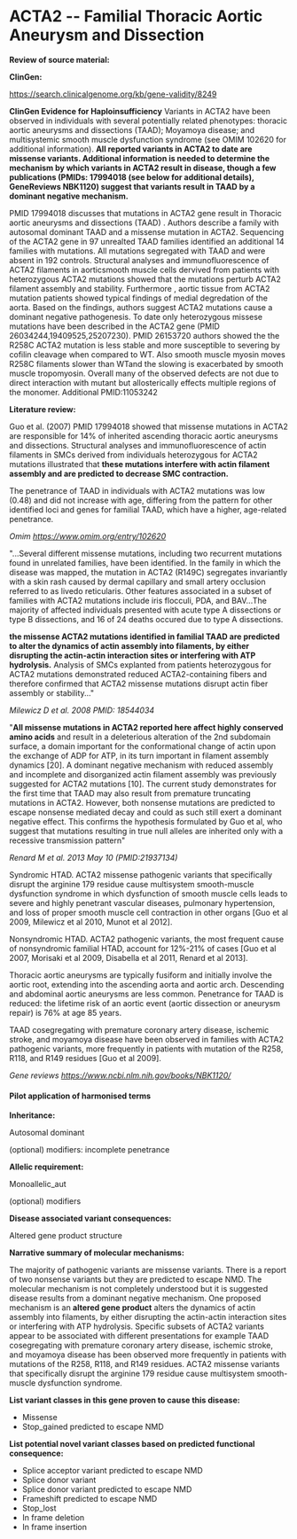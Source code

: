 # **ACTA2 -- Familial Thoracic Aortic Aneurysm and Dissection**

**Review of source material:**

**ClinGen:**

https://search.clinicalgenome.org/kb/gene-validity/8249

**ClinGen Evidence for Haploinsufficiency**
Variants in ACTA2 have been observed in individuals with several potentially related phenotypes: thoracic aortic aneurysms and dissections (TAAD); Moyamoya disease; and multisystemic smooth muscle dysfunction syndrome (see OMIM 102620 for additional information). **All reported variants in ACTA2 to date are missense variants. Additional information is needed to determine the mechanism by which variants in ACTA2 result in disease, though a few publications (PMIDs: 17994018 (see below for additional details), GeneReviews NBK1120) suggest that variants result in TAAD by a dominant negative mechanism.**

PMID 17994018 discusses that mutations in ACTA2 gene result in Thoracic aortic aneurysms and dissections (TAAD) . Authors describe a family with autosomal dominant TAAD and a missense mutation in ACTA2. Sequencing of the ACTA2 gene in 97 unrealted TAAD families identified an additional 14 families with mutations. All mutations segregated with TAAD and were absent in 192 controls. Structural analyses and immunofluorescence of ACTA2 filaments in aorticsmooth muscle cells dervived from patients with heterozygous ACTA2 mutations showed that the mutations perturb ACTA2 filament assembly and stability. Furthermore , aortic tissue from ACTA2 mutation patients showed typical findings of medial degredation of the aorta. Based on the findings, authors suggest ACTA2 mutations cause a dominant negative pathogenesis. To date only heterozygous missese mutations have been described in the ACTA2 gene (PMID 26034244,19409525,25207230). PMID 26153720 authors showed the the R258C ACTA2 mutation is less stable and more susceptible to severing by cofilin cleavage when compared to WT. Also smooth muscle myosin moves R258C filaments slower than WTand the slowing is exacerbated by smooth muscle tropomyosin. Overall many of the observed defects are not due to direct interaction with mutant but allosterically effects multiple regions of the monomer. Additional PMID:11053242

**Literature review:**

Guo et al. (2007) PMID 17994018 showed that missense mutations in ACTA2 are responsible for 14% of inherited ascending thoracic aortic aneurysms and dissections. Structural analyses and immunofluorescence of actin filaments in SMCs derived from individuals heterozygous for ACTA2 mutations illustrated that **these mutations interfere with actin filament assembly and are predicted to decrease SMC contraction.** 

The penetrance of TAAD in individuals with ACTA2 mutations was low (0.48) and did not increase with age, differing from the pattern for other identified loci and genes for familial TAAD, which have a higher, age-related penetrance. 

*Omim https://www.omim.org/entry/102620*

"...Several different missense mutations, including
two recurrent mutations found in unrelated
families, have been identified. In the family in
which the disease was mapped, the mutation in
ACTA2 (R149C) segregates invariantly with a
skin rash caused by dermal capillary and small
artery occlusion referred to as livedo reticularis.
Other features associated in a subset of families with ACTA2 mutations include iris flocculi,
PDA, and BAV...The majority of affected individuals
presented with acute type A dissections or type
B dissections, and 16 of 24 deaths occured due
to type A dissections.

**the missense ACTA2 mutations
identified in familial TAAD are predicted
to alter the dynamics of actin assembly into
filaments, by either disrupting the actin-actin
interaction sites or interfering with ATP
hydrolysis.** Analysis of SMCs explanted from
patients heterozygous for ACTA2 mutations
demonstrated reduced ACTA2-containing
fibers and therefore confirmed that ACTA2
missense mutations disrupt actin fiber assembly
or stability..."

*Milewicz D et al. 2008 PMID: 18544034*

"**All missense mutations in ACTA2 reported here affect highly conserved amino acids** and result in a deleterious alteration of the 2nd subdomain surface, a domain important for the conformational change of actin upon the exchange of ADP for ATP, in its turn important in filament assembly dynamics [20]. A dominant negative mechanism with reduced assembly and incomplete and disorganized actin filament assembly was previously suggested for ACTA2 mutations [10]. The current study demonstrates for the first time that TAAD may also result from premature truncating mutations in ACTA2. However, both nonsense mutations are predicted to escape nonsense mediated decay and could as such still exert a dominant negative effect. This confirms the hypothesis formulated by Guo et al, who suggest that mutations resulting in true null alleles are inherited only with a recessive transmission pattern"

*Renard M et al. 2013 May 10 (PMID:21937134)*

Syndromic HTAD. ACTA2 missense pathogenic variants that specifically disrupt the arginine 179 residue cause multisystem smooth-muscle dysfunction syndrome in which dysfunction of smooth muscle cells leads to severe and highly penetrant vascular diseases, pulmonary hypertension, and loss of proper smooth muscle cell contraction in other organs [Guo et al 2009, Milewicz et al 2010, Munot et al 2012]. 

Nonsyndromic HTAD. ACTA2 pathogenic variants, the most frequent cause of nonsyndromic familial HTAD, account for 12%-21% of cases [Guo et al 2007, Morisaki et al 2009, Disabella et al 2011, Renard et al 2013]. 

Thoracic aortic aneurysms are typically fusiform and initially involve the aortic root, extending into the ascending aorta and aortic arch. Descending and abdominal aortic aneurysms are less common. Penetrance for TAAD is reduced: the lifetime risk of an aortic event (aortic dissection or aneurysm repair) is 76% at age 85 years. 

TAAD cosegregating with premature coronary artery disease, ischemic stroke, and moyamoya disease have been observed in families with ACTA2 pathogenic variants, more frequently in patients with mutation of the R258, R118, and R149 residues [Guo et al 2009]. 

*Gene reviews https://www.ncbi.nlm.nih.gov/books/NBK1120/*

#### **Pilot application of harmonised terms**

**Inheritance:**

Autosomal dominant

(optional) modifiers: 
incomplete penetrance

**Allelic requirement:**

Monoallelic_aut

(optional) modifiers 

**Disease associated variant consequences:**

Altered gene product structure

**Narrative summary of molecular mechanisms:**

The majority of pathogenic variants are missense variants. There is a report of two nonsense variants but they are predicted to escape NMD. The molecular mechanism is not completely understood but it is suggested disease results from a dominant negative mechanism. One proposed mechanism is an **altered gene product** alters the dynamics of actin assembly into filaments, by either disrupting the actin-actin interaction sites or interfering with ATP hydrolysis. Specific subsets of ACTA2 variants appear to be associated with different presentations for example TAAD cosegregating with premature coronary artery disease, ischemic stroke, and moyamoya disease has been observed more frequently in patients with mutations of the R258, R118, and R149 residues. ACTA2 missense variants that specifically disrupt the arginine 179 residue cause multisystem smooth-muscle dysfunction syndrome.

**List variant classes in this gene proven to cause this disease:**

- Missense
- Stop_gained predicted to escape NMD

**List potential novel variant classes based on predicted functional consequence:**

- Splice acceptor variant predicted to escape NMD
- Splice donor variant
- Splice donor variant predicted to escape NMD
- Frameshift predicted to escape NMD
- Stop_lost
- In frame deletion
- In frame insertion